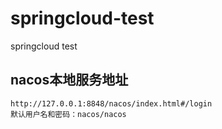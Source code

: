 # springcloud-test
springcloud test
## nacos本地服务地址
```
http://127.0.0.1:8848/nacos/index.html#/login
默认用户名和密码：nacos/nacos
```
